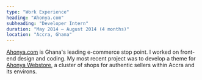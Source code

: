 ```yaml
---
type: "Work Experience"
heading: "Ahonya.com"
subheading: "Developer Intern"
duration: "May 2014 – August 2014 (4 months)"
location: "Accra, Ghana"
---
```


<a href="http://ahonya.com/" target="_blank">Ahonya.com</a> is Ghana's leading e-commerce stop point. I worked on front-end design and coding. My most recent project was to develop a theme for <a href="http://myahonya.com/" target="_blank">Ahonya Webstore</a>, a cluster of shops for authentic sellers within Accra and its environs.

